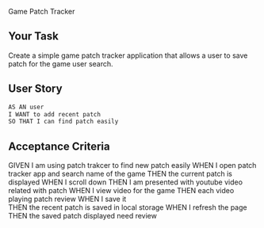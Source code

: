 Game Patch Tracker

## Your Task

Create a simple game patch tracker application that allows a user to save patch for the game user search.


## User Story

```md
AS AN user
I WANT to add recent patch  
SO THAT I can find patch easily 
```

## Acceptance Criteria

GIVEN I am using patch trakcer to find new patch easily
WHEN I open patch tracker app and search name of the game
THEN the current patch is displayed 
WHEN I scroll down
THEN I am presented with youtube video related with patch
WHEN I view video for the game
THEN each video playing patch review
WHEN I  save it  
THEN the recent patch is saved in local storage
WHEN I refresh the page
THEN the saved patch displayed
need review